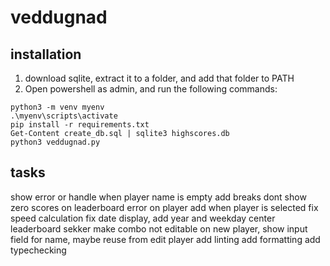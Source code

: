 # veddugnad

## installation
1. download sqlite, extract it to a folder, and add that folder to PATH
2. Open powershell as admin, and run the following commands:
```shell
python3 -m venv myenv
.\myenv\scripts\activate
pip install -r requirements.txt
Get-Content create_db.sql | sqlite3 highscores.db
python3 veddugnad.py
```

## tasks

show error or handle when player name is empty
add breaks
dont show zero scores on leaderboard
error on player add when player is selected
fix speed calculation
fix date display, add year and weekday
center leaderboard sekker
make combo not editable
on new player, show input field for name, maybe reuse from edit player
add linting
add formatting
add typechecking